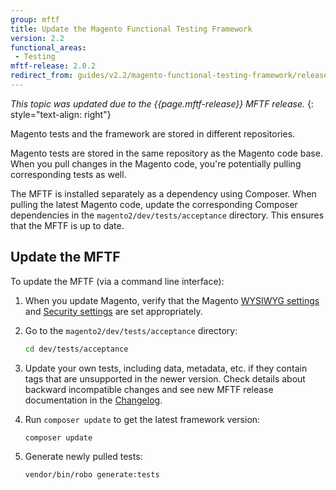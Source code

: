 ```yaml
---
group: mftf
title: Update the Magento Functional Testing Framework
version: 2.2
functional_areas:
 - Testing
mftf-release: 2.0.2
redirect_from: guides/v2.2/magento-functional-testing-framework/release-2/update.html
---
```


_This topic was updated due to the {{page.mftf-release}} MFTF release._
{: style="text-align: right"}

Magento tests and the framework are stored in different repositories.

Magento tests are stored in the same repository as the Magento code base. When you pull changes in the Magento code, you're potentially pulling corresponding tests as well.

The MFTF is installed separately as a dependency using Composer. When pulling the latest Magento code, update the corresponding Composer dependencies in the `magento2/dev/tests/acceptance` directory. This ensures that the MFTF is up to date.

## Update the MFTF

To update the MFTF (via a command line interface):

1. When you update Magento, verify that the Magento [WYSIWYG settings](getting-started.html#wysiwyg-settings) and [Security settings](getting-started.html#security-settings) are set appropriately.
1. Go to the `magento2/dev/tests/acceptance` directory:

	```bash
	cd dev/tests/acceptance
	```
1. Update your own tests, including data, metadata, etc. if they contain tags that are unsupported in the newer version. Check details about backward incompatible changes and see new MFTF release documentation in the [Changelog](../changelog.html).
1. Run `composer update` to get the latest framework version:

	```bash
	composer update
	```

1. Generate newly pulled tests:

	```bash
	vendor/bin/robo generate:tests
	```